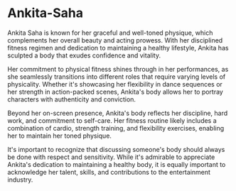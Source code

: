 # Ankita-Saha
Ankita Saha is known for her graceful and well-toned physique, which complements her overall beauty and acting prowess. With her disciplined fitness regimen and dedication to maintaining a healthy lifestyle, Ankita has sculpted a body that exudes confidence and vitality.

Her commitment to physical fitness shines through in her performances, as she seamlessly transitions into different roles that require varying levels of physicality. Whether it's showcasing her flexibility in dance sequences or her strength in action-packed scenes, Ankita's body allows her to portray characters with authenticity and conviction.

Beyond her on-screen presence, Ankita's body reflects her discipline, hard work, and commitment to self-care. Her fitness routine likely includes a combination of cardio, strength training, and flexibility exercises, enabling her to maintain her toned physique.

It's important to recognize that discussing someone's body should always be done with respect and sensitivity. While it's admirable to appreciate Ankita's dedication to maintaining a healthy body, it is equally important to acknowledge her talent, skills, and contributions to the entertainment industry.
